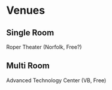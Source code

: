 Venues
======

Single Room
-----------
Roper Theater (Norfolk, Free?)


Multi Room
----------
Advanced Technology Center (VB, Free)
